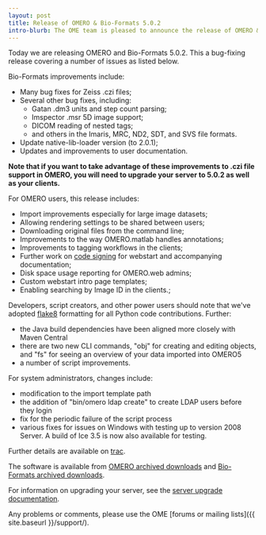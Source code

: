 ```yaml
---
layout: post
title: Release of OMERO & Bio-Formats 5.0.2
intro-blurb: The OME team is pleased to announce the release of OMERO & Bio-Formats 5.0.2
---
```

Today we are releasing OMERO and Bio-Formats 5.0.2. This a bug-fixing
release covering a number of issues as listed below.

Bio-Formats improvements include:

- Many bug fixes for Zeiss .czi files;
- Several other bug fixes, including:
    - Gatan .dm3 units and step count parsing;
    - Imspector .msr 5D image support;
    - DICOM reading of nested tags;
    - and others in the Imaris, MRC, ND2, SDT, and SVS file formats.
- Update native-lib-loader version (to 2.0.1);
- Updates and improvements to user documentation.


**Note that if you want to take advantage of these improvements to
.czi file support in OMERO, you will need to upgrade your server to
5.0.2 as well as your clients.**


For OMERO users, this release includes:

- Import improvements especially for large image datasets;
- Allowing rendering settings to be shared between users;
- Downloading original files from the command line;
- Improvements to the way OMERO.matlab handles annotations;
- Improvements to tagging workflows in the clients;
- Further work on [code signing](https://www.openmicroscopy.org/site/support/omero5.0/sysadmins/server-webstart-codesigning.html)
  for webstart and accompanying documentation;
- Disk space usage reporting for OMERO.web admins;
- Custom webstart intro page templates;
- Enabling searching by Image ID in the clients.;

Developers, script creators, and other power users should note that
we've adopted [flake8](https://pypi.python.org/pypi/flake8) formatting
for all Python code contributions. Further:

- the Java build dependencies have been aligned more closely with Maven Central
- there are two new CLI commands, "obj" for creating and editing objects, and "fs" for seeing an overview of your data imported into OMERO5
- a number of script improvements.

For system administrators, changes include:

- modification to the import template path
- the addition of "bin/omero ldap create" to create LDAP users before they login
- fix for the periodic failure of the script process
- various fixes for issues on Windows with testing up to version 2008 Server. A build of Ice 3.5 is now also available for testing.


Further details are available on
[trac](https://trac.openmicroscopy.org.uk/ome/milestone/5.0.2).


The software is available from [OMERO archived downloads](https://downloads.openmicroscopy.org/omero/5.0.2/) and [Bio-Formats archived downloads](https://downloads.openmicroscopy.org/bio-formats/5.0.2/).


For information on upgrading your server, see the [server upgrade
documentation](https://www.openmicroscopy.org/site/support/omero5.0/sysadmins/server-upgrade.html).


Any problems or comments, please use the OME [forums or mailing
lists]({{ site.baseurl }}/support/).
